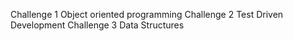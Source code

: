 Challenge 1 Object oriented programming
Challenge 2 Test Driven Development
Challenge 3 Data Structures